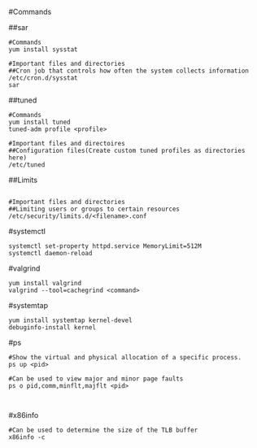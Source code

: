 #Commands


##sar
```shell
#Commands
yum install sysstat

#Important files and directories
##Cron job that controls how often the system collects information
/etc/cron.d/sysstat
sar
```

##tuned
```shell
#Commands
yum install tuned
tuned-adm profile <profile>

#Important files and directoires
##Configuration files(Create custom tuned profiles as directories here)
/etc/tuned
```

##Limits
```shell

#Important files and directories
##Limiting users or groups to certain resources
/etc/security/limits.d/<filename>.conf
```

#systemctl
```shell
systemctl set-property httpd.service MemoryLimit=512M
systemctl daemon-reload
```

#valgrind
```shell
yum install valgrind
valgrind --tool=cachegrind <command>
```

#systemtap
```shell
yum install systemtap kernel-devel
debuginfo-install kernel
```

#ps
```shell
#Show the virtual and physical allocation of a specific process.
ps up <pid>

#Can be used to view major and minor page faults
ps o pid,comm,minflt,majflt <pid>



```

#x86info
```shell
#Can be used to determine the size of the TLB buffer
x86info -c
```


